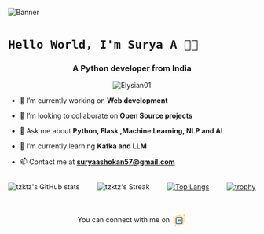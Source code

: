 


![Banner](https://res.cloudinary.com/superfolio/image/upload/v1620689979/68747470733a2f2f692e70696e696d672e636f6d2f6f726967696e616c732f63362f33332f63322f63363333633230656465383266306530636564376435373064626533613166332e676966_yjuh2s.gif)
   # `Hello World, I'm Surya A 👋🏽`
<h3 align="center">A Python developer from India</h3>
<p align="center"> <img src="https://komarev.com/ghpvc/?username=Elysian01" alt="Elysian01" /> </p>

- 🔭 I’m currently working on **Web development**

- 👯 I’m looking to collaborate on **Open Source projects**

- 💬 Ask me about **Python, Flask ,Machine Learning, NLP and AI**

- 🌱 I’m currently learning **Kafka and LLM**

- 📫 Contact me at **suryaashokan57@gmail.com**

<!--- ⚡ Fun fact ****-->
<div align="center" style="display:flex;justify-content:space-between;align:center;"> 

![tzktz's GitHub stats](https://github-readme-stats.vercel.app/api?username=tzktz&show_icons=true&theme=tokyonight&rank_icon=github)

![tzktz's Streak](https://github-readme-streak-stats.herokuapp.com/?user=tzktz&theme=vue-dark&hide_border=true)

[![Top Langs](https://github-readme-stats.vercel.app/api/top-langs/?username=anuraghazra&layout=pie&theme=tokyonight)](https://github.com/tzktz/github-readme-stats)



[![trophy](https://github-profile-trophy.vercel.app/?username=ryo-ma&theme=onedark)](https://github.com/ryo-ma/github-profile-trophy)

</div>

<br>


<p align="center"> 
  You can connect with me on  <a href="https://www.linkedin.com/in/tamilselvan-k-025a6422a/" target="blank"><img align="center" src="https://github.com/tzktz/tzktz/blob/main/icons8-linkedin-50.png" alt="linkedIn" height="30" width="30" /></a>
  <!-- <a href="https://www.behance.net/abhishekgupta23" target="blank"><img align="center" src="https://cdn.jsdelivr.net/npm/simple-icons@3.0.1/icons/behance.svg" alt="Elysian01" height="20" width="20" /></a>
   <a href="https://dribbble.com/Elysian01" target="blank"><img align="center" src="https://cdn.jsdelivr.net/npm/simple-icons@3.0.1/icons/dribbble.svg" alt="Elysian01" height="20" width="20" /></a> -->  
</p>
